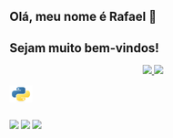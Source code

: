 ## Olá, meu nome é Rafael 👋
## Sejam muito bem-vindos!
<div align="center">
  <a href="https://github.com/Rafaelrufino91">
  <img height="180em" src="https://github-readme-stats.vercel.app/api?username=Rafaelrufino91&show_icons=true&theme=dark"/>
  <img height="180em" src="https://github-readme-stats.vercel.app/api/top-langs/?username=Rafaelrufino91&theme=dark"/>
</div>
<div style="display: inline_block"><br>
  <img align="center" alt="Rafa-Python" height="30" width="40" src="https://raw.githubusercontent.com/devicons/devicon/master/icons/python/python-original.svg">
</div>
  
##
 
<div> 
  <a href="https://www.instagram.com/rafael.srufino/" target="_blank"><img src="https://img.shields.io/badge/-Instagram-%23E4405F?style=for-the-badge&logo=instagram&logoColor=black" target="_blank"></a>
  <a href = "mailto:rafaelsilvarufino@gmail.com"><img src="https://img.shields.io/badge/-Gmail-%23333?style=for-the-badge&logo=gmail&logoColor=white" target="_blank"></a>
  <a href="https://www.linkedin.com/in/rafael-da-silva-rufino-631b7014b/" target="_blank"><img src="https://img.shields.io/badge/-LinkedIn-%230077B5?style=for-the-badge&logo=linkedin&logoColor=white" target="_blank"></a> 

</div>
